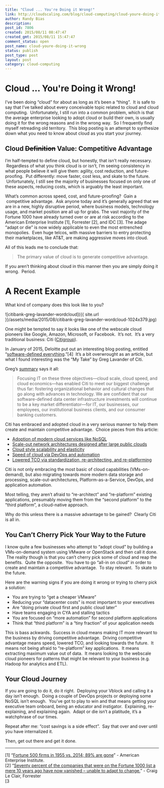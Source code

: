 ```yaml
---
title: "Cloud ... You're Doing it Wrong!"
link: http://cloudscaling.com/blog/cloud-computing/cloud-youre-doing-it-wrong/
author: Randy Bias
description: 
post_id: 7806
created: 2015/08/11 08:47:47
created_gmt: 2015/08/11 15:47:47
comment_status: open
post_name: cloud-youre-doing-it-wrong
status: publish
post_type: post
layout: post
category: cloud-computing
---
```


# Cloud ... You're Doing it Wrong!

I’ve been doing “cloud” for about as long as it’s been a “thing”.  It is safe to say that I’ve talked about every conceivable topic related to cloud and cloud computing.  Unfortunately, I still run into a common problem, which is that the average enterprise looking to adopt cloud or build their own, is usually doing it for the wrong reasons and in the wrong way.  So I frequently find myself retreading old territory.  This blog posting is an attempt to synthesize down what you need to know about cloud as you start your journey.

## Cloud <del>Definition</del> Value: Competitive Advantage

I’m half-tempted to define cloud, but honestly, that isn’t really necessary.  Regardless of what you think cloud is or isn’t, I’m seeing consistency in what people believe it will give them: agility, cost reduction, and future-proofing.  Put differently: move faster, cost less, and skate to the future.  Unfortunately, I still see the majority of businesses focused on only one of these aspects, reducing costs, which is arguably the least important.

What’s common across speed, cost, and future-proofing?  Gain a  competitive advantage.  Ask anyone today and it’s generally agreed that we are in a new, highly disruptive period, where business models, technology usage, and market position are all up for grabs. The vast majority of the Fortune 1000 have already turned over or are at risk according to the American Enterprise Institute [1], Forrester [2], and IDC [3]. The adage “adapt or die” is now widely applicable to even the most entrenched monopolies.  Even huge telcos, with massive barriers to entry protecting their marketplaces, like AT&T, are making aggressive moves into cloud.

All of this leads me to conclude that:

> The primary value of cloud is to generate competitive advantage.

If you aren’t thinking about cloud in this manner then you are simply doing it wrong.  Period.

# A Recent Example

What kind of company does this look like to you?

![citibank-greg-lavander-wordcloud]({{ site.url }}/assets/media/2015/08/citibank-greg-lavander-wordcloud-1024x379.jpg)

One might be tempted to say it looks like one of the webscale cloud pioneers like Google, Amazon, Microsoft, or Facebook.  It’s not.  It’s a very traditional business: Citi ([Citigroup](https://en.wikipedia.org/wiki/Citigroup)).

In January of 2015, Deloitte put out an interesting blog posting, entitled “[software-defined everything](http://dupress.com/articles/tech-trends-2015-software-defined-everything/).”[4]  It’s a bit overwrought as an article, but what I found interesting was the “My Take” by Greg Lavander of Citi.

Greg’s [summary](http://pages.citebite.com/p4i5v6q0y7rfu) says it all:

> Focusing IT on these three objectives—cloud scale, cloud speed, and cloud economics—has enabled Citi to meet our biggest challenge thus far: fostering organizational behavior and cultural changes that go along with advances in technology. We are confident that our software-defined data center infrastructure investments will continue to be a key market differentiator—for IT, our businesses, our employees, our institutional business clients, and our consumer banking customers.

Citi has embraced and adopted cloud in a very serious manner to help them create and maintain competitive advantage.  Choice pieces from this article:

  * [Adoption of modern cloud services like NoSQL](http://pages.citebite.com/f4r5g6o0t5rbj)
  * [Scale-out network architectures designed after large public clouds](http://pages.citebite.com/f4x5r6x0c6cjp)
  * [Cloud style scalability and elasticity](http://pages.citebite.com/u4l5c6l0q2hyj)
  * [Speed of cloud via DevOps and automation](http://pages.citebite.com/c4f5t6m0n3efm)
  * [Lowered TCO via standardization, re-architecting, and re-platforming](http://pages.citebite.com/b4e5r6s0u4igt)

Citi is not only embracing the most basic of cloud capabilities (VMs-on-demand), but also migrating towards more modern data storage and processing, scale-out-architectures, Platform-as-a-Service, DevOps, and application automation.

Most telling, they aren’t afraid to “re-architect” and “re-platform” existing applications, presumably moving them from the “second platform” to the “third platform”, a cloud-native approach.

Why do this unless there is a massive advantage to be gained?  Clearly Citi is all in.

## You Can’t Cherry Pick Your Way to the Future

I know quite a few businesses who attempt to “adopt cloud” by building a VMs-on-demand system using VMware or OpenStack and then call it done.  The reality though is that you can’t cherry pick some of cloud and reap the benefits.  Quite the opposite.  You have to go “all-in on cloud” in order to create and maintain a competitive advantage.  To stay relevant.  To skate to the future.

Here are the warning signs if you are doing it wrong or trying to cherry pick a solution:

  * You are trying to “get a cheaper VMware”
  * Reducing your “datacenter costs” is most important to your executives
  * Are “doing private cloud first and public cloud later”
  * Have teams engaging in CYA and stalling tactics
  * You are focused on “more automation” for second platform applications
  * Think that “third platform” is a “tiny fraction” of your application needs

This is bass ackwards.  Success in cloud means making IT more relevant to the business by driving competitive advantage.  Driving competitive advantage means speed, lowered TCO, and looking towards the future.  It means not being afraid to “re-platform” key applications.  It means extracting maximum value out of data.  It means looking to the webscale cloud pioneers for patterns that might be relevant to your business (e.g. Hadoop for analytics and ETL).

## Your Cloud Journey

If you are going to do it, do it right.  Deploying your Vblock and calling it a day isn’t enough.  Doing a couple of DevOps projects or deploying some NoSQL isn’t enough.  You’ve got to play to win and that means getting your executive team onboard, being an educator and instigator.  Explaining, re-explaining, and explaining again.  Adapt or die isn’t a platitude, it’s a watchphrase of our times.

Repeat after me: “cost savings is a side effect”.  Say that over and over until you have internalized it.

Then, get out there and get it done.

* * *

[1] “[Fortune 500 firms in 1955 vs. 2014; 89% are gone](http://www.aei.org/publication/fortune-500-firms-in-1955-vs-2014-89-are-gone-and-were-all-better-off-because-of-that-dynamic-creative-destruction/)” - American Enterprise Institute.  
[2] “[Seventy percent of the companies that were on the Fortune 1000 list a mere 10 years ago have now vanished – unable to adapt to change.](http://blogs.forrester.com/craig_le_clair/13-09-09-make_business_agility_a_key_corporate_attribute_it_could_be_what_saves_you)” - Craig Le Clair, Forrester  
[3